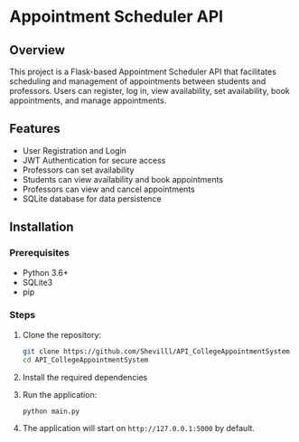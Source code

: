 # Appointment Scheduler API

## Overview

This project is a Flask-based Appointment Scheduler API that facilitates scheduling and management of appointments between students and professors. Users can register, log in, view availability, set availability, book appointments, and manage appointments.

## Features

-   User Registration and Login
-   JWT Authentication for secure access
-   Professors can set availability
-   Students can view availability and book appointments
-   Professors can view and cancel appointments
-   SQLite database for data persistence

## Installation

### Prerequisites

-   Python 3.6+
-   SQLite3
-   pip

### Steps

1. Clone the repository:

    ```bash
    git clone https://github.com/Shevilll/API_CollegeAppointmentSystem
    cd API_CollegeAppointmentSystem
    ```

2. Install the required dependencies

3. Run the application:

    ```bash
    python main.py
    ```

4. The application will start on `http://127.0.0.1:5000` by default.
